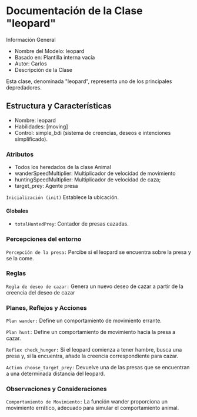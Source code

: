# Documentación de la Clase "leopard"
Información General
- Nombre del Modelo: leopard
- Basado en: Plantilla interna vacía
- Autor: Carlos
- Descripción de la Clase

Esta clase, denominada "leopard", representa uno de los principales depredadores.

## Estructura y Características
- Nombre: leopard
- Habilidades: [moving]
- Control: simple_bdi (sistema de creencias, deseos e intenciones simplificado).

### Atributos
- Todos los heredados de la clase Animal
- wanderSpeedMultiplier:  Multiplicador de velocidad de movimiento
- huntingSpeedMultiplier: Multiplicador de velocidad de caza;
- target_prey: Agente presa

`Inicialización (init)`
Establece la ubicación.

#### Globales
- `totalHuntedPrey`: Contador de presas cazadas.

### Percepciones del entorno
`Percepción de la presa:`
Percibe si el leopard se encuentra sobre la presa y se la come.

### Reglas
`Regla de deseo de cazar:`
Genera un nuevo deseo de cazar a partir de la creencia del deseo de cazar

### Planes, Reflejos y Acciones
`Plan wander:`
Define un comportamiento de movimiento errante.

`Plan hunt:`
Define un comportamiento de movimiento hacia la presa a cazar.

`Reflex check_hunger:`
Si el leopard comienza a tener hambre, busca una presa y, si la encuentra, añade la creencia correspondiente para cazar.

`Action choose_target_prey:`
Devuelve una de las presas que se encuentran a una determinada distancia del leopard.

### Observaciones y Consideraciones
`Comportamiento de Movimiento:` La función wander proporciona un movimiento errático, adecuado para simular el comportamiento animal.

